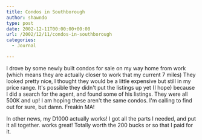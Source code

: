 ```yaml
---
title: Condos in Southborough
author: shawndo
type: post
date: 2002-12-11T00:00:00+00:00
url: /2002/12/11/condos-in-southborough
categories:
  - Journal

---
```

I drove by some newly built condos for sale on my way home from work (which means they are actually closer to work that my current 7 miles) They looked pretty nice, I thought they would be a little expensive but still in my price range. It's possible they didn't put the listings up yet (I hope) because I did a search for the agent, and found some of his listings. They were all 500K and up! I am hoping these aren't the same condos. I'm calling to find out for sure, but damn. Freakin MA!  
  
In other news, my D1000 actually works! I got all the parts I needed, and put it all together. works great! Totally worth the 200 bucks or so that I paid for it.